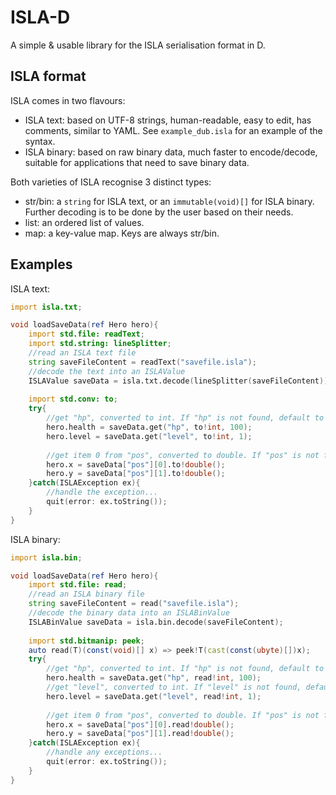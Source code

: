 # ISLA-D
A simple & usable library for the ISLA serialisation format in D.

## ISLA format
ISLA comes in two flavours:
- ISLA text: based on UTF-8 strings, human-readable, easy to edit, has comments, similar to YAML. See `example_dub.isla` for an example of the syntax.
- ISLA binary: based on raw binary data, much faster to encode/decode, suitable for applications that need to save binary data.

Both varieties of ISLA recognise 3 distinct types:
- str/bin: a `string` for ISLA text, or an `immutable(void)[]` for ISLA binary. Further decoding is to be done by the user based on their needs.
- list: an ordered list of values.
- map: a key-value map. Keys are always str/bin.

## Examples
ISLA text:
```d
import isla.txt;

void loadSaveData(ref Hero hero){
	import std.file: readText;
	import std.string: lineSplitter;
	//read an ISLA text file
	string saveFileContent = readText("savefile.isla");
	//decode the text into an ISLAValue
	ISLAValue saveData = isla.txt.decode(lineSplitter(saveFileContent));
	
	import std.conv: to;
	try{
		//get "hp", converted to int. If "hp" is not found, default to `100`
		hero.health = saveData.get("hp", to!int, 100);
		hero.level = saveData.get("level", to!int, 1);
		
		//get item 0 from "pos", converted to double. If "pos" is not found, an ISLAMapKeyException will be thrown
		hero.x = saveData["pos"][0].to!double();
		hero.y = saveData["pos"][1].to!double();
	}catch(ISLAException ex){
		//handle the exception...
		quit(error: ex.toString());
	}
}
```

ISLA binary:
```d
import isla.bin;

void loadSaveData(ref Hero hero){
	import std.file: read;
	//read an ISLA binary file
	string saveFileContent = read("savefile.isla");
	//decode the binary data into an ISLABinValue
	ISLABinValue saveData = isla.bin.decode(saveFileContent);
	
	import std.bitmanip: peek;
	auto read(T)(const(void)[] x) => peek!T(cast(const(ubyte)[])x);
	try{
		//get "hp", converted to int. If "hp" is not found, default to `100`
		hero.health = saveData.get("hp", read!int, 100);
		//get "level", converted to int. If "level" is not found, default to `1`
		hero.level = saveData.get("level", read!int, 1);
		
		//get item 0 from "pos", converted to double. If "pos" is not found, an ISLAMapKeyException will be thrown
		hero.x = saveData["pos"][0].read!double();
		hero.y = saveData["pos"][1].read!double();
	}catch(ISLAException ex){
		//handle any exceptions...
		quit(error: ex.toString());
	}
}
```
